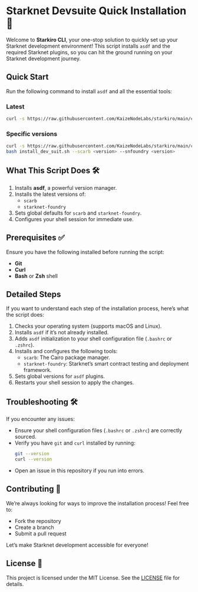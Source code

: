 # Starknet Devsuite Quick Installation 🚀

Welcome to **Starkiro CLI**, your one-stop solution to quickly set up your Starknet development environment! This script installs `asdf` and the required Starknet plugins, so you can hit the ground running on your Starknet development journey.

## Quick Start

Run the following command to install `asdf` and all the essential tools:


### Latest
```bash
curl -s https://raw.githubusercontent.com/KaizeNodeLabs/starkiro/main/cli/install_dev_suit.sh | bash
```

### Specific versions
```bash
curl -s https://raw.githubusercontent.com/KaizeNodeLabs/starkiro/main/cli/install_dev_suit.sh -o install_dev_suit.sh
bash install_dev_suit.sh --scarb <version> --snfoundry <version>
```


## What This Script Does 🛠️

1. Installs **asdf**, a powerful version manager.
2. Installs the latest versions of:
   - `scarb`
   - `starknet-foundry`
3. Sets global defaults for `scarb` and `starknet-foundry`.
4. Configures your shell session for immediate use.

## Prerequisites ✅

Ensure you have the following installed before running the script:
- **Git**
- **Curl**
- **Bash** or **Zsh** shell

## Detailed Steps

If you want to understand each step of the installation process, here’s what the script does:

1. Checks your operating system (supports macOS and Linux).
2. Installs `asdf` if it’s not already installed.
3. Adds `asdf` initialization to your shell configuration file (`.bashrc` or `.zshrc`).
4. Installs and configures the following tools:
   - `scarb`: The Cairo package manager.
   - `starknet-foundry`: Starknet’s smart contract testing and deployment framework.
5. Sets global versions for `asdf` plugins.
6. Restarts your shell session to apply the changes.

## Troubleshooting 🛠️

If you encounter any issues:
- Ensure your shell configuration files (`.bashrc` or `.zshrc`) are correctly sourced.
- Verify you have `git` and `curl` installed by running:
  ```bash
  git --version
  curl --version
  ```
- Open an issue in this repository if you run into errors.

## Contributing 🤝

We’re always looking for ways to improve the installation process! Feel free to:
- Fork the repository
- Create a branch
- Submit a pull request

Let’s make Starknet development accessible for everyone!

## License 📜

This project is licensed under the MIT License. See the [LICENSE](LICENSE) file for details.

